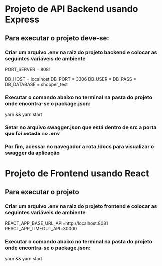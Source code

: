 # Projeto de API Backend usando Express

## Para executar o projeto deve-se: 
### Criar um arquivo .env na raiz do projeto backend e colocar as seguintes variáveis de ambiente
PORT_SERVER = 8081 

DB_HOST = localhost
DB_PORT = 3306
DB_USER = 
DB_PASS = 
DB_DATABASE = shopper_test

### Executar o comando abaixo no terminal na pasta do projeto onde encontra-se o package.json:
yarn && yarn start


### Setar no arquivo swagger.json que está dentro de src a porta que foi setada no .env
### Por fim, acessar no navegador a rota /docs para visualizar o swagger da aplicação


# Projeto de Frontend usando React

## Para executar o projeto
### Criar um arquivo .env na raiz do projeto frontend e colocar as seguintes variáveis de ambiente
REACT_APP_BASE_URL_API=http://localhost:8081
REACT_APP_TIMEOUT_API=30000

### Executar o comando abaixo no terminal na pasta do projeto onde encontra-se o package.json:
yarn && yarn start